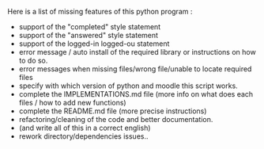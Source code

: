 Here is a list of missing features of this python program  :
- support of the "completed" style statement  
- support of the "answered" style statement  
- support of the logged-in logged-ou statement  
- error message / auto install of the required library or instructions on how to do so.  
- error messages when missing files/wrong file/unable to locate required files  
- specify with which version of python and moodle this script works.  
- complete the IMPLEMENTATIONS.md file (more info on what does each files / how to add new functions)  
- complete the README.md file (more precise instructions)  
- refactoring/cleaning of the code and better documentation.
- (and write all of this in a correct english)  
- rework directory/dependencies issues..